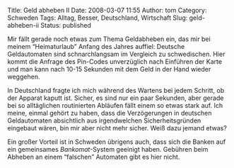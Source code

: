 Title: Geld abheben II
Date: 2008-03-07 11:55
Author: tom
Category: Schweden
Tags: Alltag, Besser, Deutschland, Wirtschaft
Slug: geld-abheben-ii
Status: published

Mir fällt gerade noch etwas zum Thema Geldabheben ein, das mir bei
meinem “Heimaturlaub” Anfang des Jahres auffiel: Deutsche Geldautomaten
sind schnarchlangsam im Vergleich zu schwedischen. Hier kommt die
Anfrage des Pin-Codes unverzüglich nach Einführen der Karte und man kann
nach 10-15 Sekunden mit dem Geld in der Hand wieder weggehen.

In Deutschland fragte ich mich während des Wartens bei jedem Schritt, ob
der Apparat kaputt ist. Sicher, es sind nur ein paar Sekunden, aber
gerade bei so alltäglichen routinierten Abläufen fällt einem so etwas
stark auf. Ich meine, einmal gehört zu haben, dass die Verzögerungen in
deutschen Geldautomaten absichtlich aus irgendwelchen Sicherheitsgründen
eingebaut wären, bin mir aber nicht mehr sicher. Weiß dazu jemand etwas?

Ein großer Vorteil ist in Schweden übrigens auch, dass sich die Banken
auf ein gemeinsames *Bankomat*-System geeinigt haben. Gebühren beim
Abheben an einem “falschen” Automaten gibt es hier nicht.

